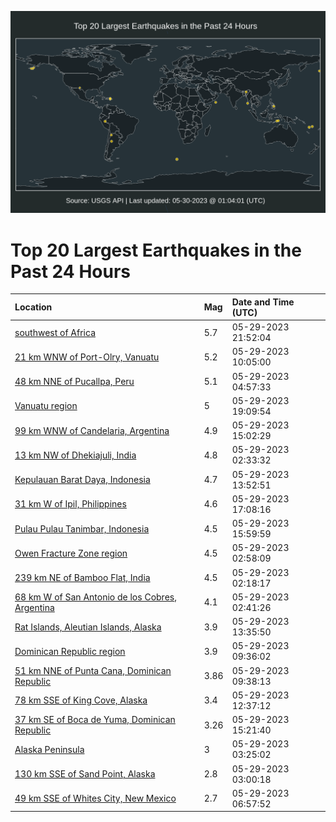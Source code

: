 ![Map](./map.png)

# Top 20 Largest Earthquakes in the Past 24 Hours

| Location | Mag | Date and Time (UTC) |
|:---|:---|:---|
| [southwest of Africa](https://earthquake.usgs.gov/earthquakes/eventpage/us7000k4ug) | 5.7 | 05-29-2023 21:52:04 |
| [21 km WNW of Port-Olry, Vanuatu](https://earthquake.usgs.gov/earthquakes/eventpage/us7000k4rv) | 5.2 | 05-29-2023 10:05:00 |
| [48 km NNE of Pucallpa, Peru](https://earthquake.usgs.gov/earthquakes/eventpage/us7000k4qj) | 5.1 | 05-29-2023 04:57:33 |
| [Vanuatu region](https://earthquake.usgs.gov/earthquakes/eventpage/us7000k4tn) | 5 | 05-29-2023 19:09:54 |
| [99 km WNW of Candelaria, Argentina](https://earthquake.usgs.gov/earthquakes/eventpage/us7000k4sd) | 4.9 | 05-29-2023 15:02:29 |
| [13 km NW of Dhekiajuli, India](https://earthquake.usgs.gov/earthquakes/eventpage/us7000k4q0) | 4.8 | 05-29-2023 02:33:32 |
| [Kepulauan Barat Daya, Indonesia](https://earthquake.usgs.gov/earthquakes/eventpage/us7000k4s8) | 4.7 | 05-29-2023 13:52:51 |
| [31 km W of Ipil, Philippines](https://earthquake.usgs.gov/earthquakes/eventpage/us7000k4t6) | 4.6 | 05-29-2023 17:08:16 |
| [Pulau Pulau Tanimbar, Indonesia](https://earthquake.usgs.gov/earthquakes/eventpage/us7000k4sl) | 4.5 | 05-29-2023 15:59:59 |
| [Owen Fracture Zone region](https://earthquake.usgs.gov/earthquakes/eventpage/us7000k4q5) | 4.5 | 05-29-2023 02:58:09 |
| [239 km NE of Bamboo Flat, India](https://earthquake.usgs.gov/earthquakes/eventpage/us7000k4px) | 4.5 | 05-29-2023 02:18:17 |
| [68 km W of San Antonio de los Cobres, Argentina](https://earthquake.usgs.gov/earthquakes/eventpage/us7000k4q1) | 4.1 | 05-29-2023 02:41:26 |
| [Rat Islands, Aleutian Islands, Alaska](https://earthquake.usgs.gov/earthquakes/eventpage/us7000k4tl) | 3.9 | 05-29-2023 13:35:50 |
| [Dominican Republic region](https://earthquake.usgs.gov/earthquakes/eventpage/pr2023149000) | 3.9 | 05-29-2023 09:36:02 |
| [51 km NNE of Punta Cana, Dominican Republic](https://earthquake.usgs.gov/earthquakes/eventpage/pr2023149001) | 3.86 | 05-29-2023 09:38:13 |
| [78 km SSE of King Cove, Alaska](https://earthquake.usgs.gov/earthquakes/eventpage/ak0236umfvga) | 3.4 | 05-29-2023 12:37:12 |
| [37 km SE of Boca de Yuma, Dominican Republic](https://earthquake.usgs.gov/earthquakes/eventpage/pr71411683) | 3.26 | 05-29-2023 15:21:40 |
| [Alaska Peninsula](https://earthquake.usgs.gov/earthquakes/eventpage/ak0236uh0dga) | 3 | 05-29-2023 03:25:02 |
| [130 km SSE of Sand Point, Alaska](https://earthquake.usgs.gov/earthquakes/eventpage/ak0236ugv363) | 2.8 | 05-29-2023 03:00:18 |
| [49 km SSE of Whites City, New Mexico](https://earthquake.usgs.gov/earthquakes/eventpage/tx2023kkyg) | 2.7 | 05-29-2023 06:57:52 |
